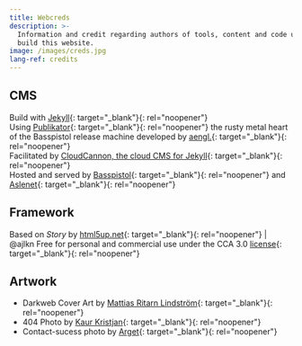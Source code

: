 ```yaml
---
title: Webcreds
description: >-
  Information and credit regarding authors of tools, content and code used to
  build this website.
image: /images/creds.jpg
lang-ref: credits
---
```


## CMS

Build with [Jekyll](https://jekyllrb.com/){: target="_blank"}{: rel="noopener"}<br>Using [Publikator](https://github.com/terminalnetwork/publikator){: target="_blank"}{: rel="noopener"} the rusty metal heart of the Basspistol release machine developed by [aengl.](https://github.com/terminalnetwork/publikator/commits?author=aengl){: target="_blank"}{: rel="noopener"}<br>Facilitated by [CloudCannon, the cloud CMS for Jekyll](https://cloudcannon.com/){: target="_blank"}{: rel="noopener"}<br>Hosted and served by [Basspistol](https://basspistol.com){: target="_blank"}{: rel="noopener"} and [Aslenet](https://www.alsenet.com){: target="_blank"}{: rel="noopener"}

## Framework

Based on *Story* by [html5up.net](https://html5up.net){: target="_blank"}{: rel="noopener"} \| @ajlkn Free for personal and commercial use under the CCA 3.0 [license](https://html5up.net/license){: target="_blank"}{: rel="noopener"}

## Artwork

* Darkweb Cover Art by [Mattias Ritarn Lindström](https://ritarn.com "Ritarn portfolio"){: target="_blank"}{: rel="noopener"}
* 404 Photo by [Kaur Kristjan](https://unsplash.com/@badgerblack?utm_source=unsplash&amp;utm_medium=referral&amp;utm_content=creditCopyText){: target="_blank"}{: rel="noopener"}
* Contact-sucess photo by [Arget](https://unsplash.com/@arget?utm_source=unsplash&amp;utm_medium=referral&amp;utm_content=creditCopyText){: target="_blank"}{: rel="noopener"}